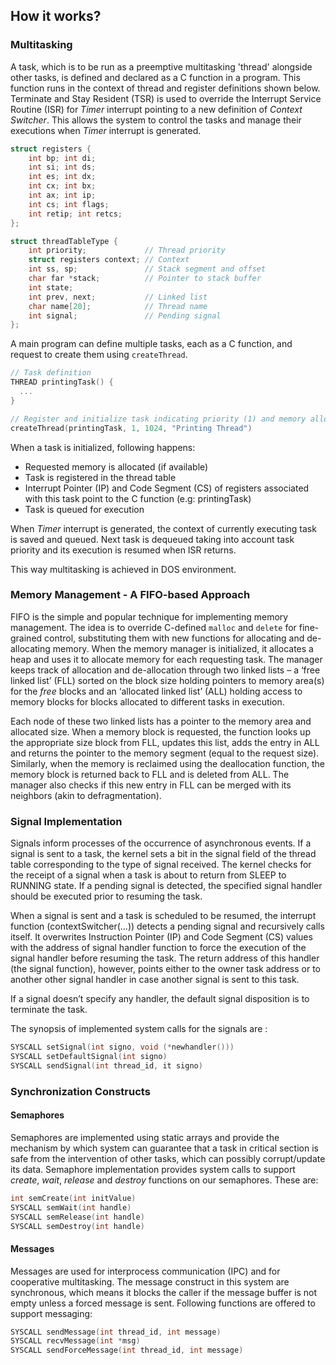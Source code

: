## How it works?
### Multitasking
A task, which is to be run as a preemptive multitasking 'thread' alongside other tasks, is defined and declared as a C function in a program. This function runs in the context of thread and register definitions shown below. Terminate and Stay Resident (TSR) is used to override the Interrupt Service Routine (ISR) for *Timer* interrupt pointing to a new definition of *Context Switcher*. This allows the system to control the tasks and manage their executions when *Timer* interrupt is generated.

``` C++
struct registers {
	int bp; int di;
	int si; int ds;
	int es; int dx;
	int cx; int bx;
	int ax; int ip;
	int cs; int flags;
	int retip; int retcs;
};

struct threadTableType {
	int priority;             // Thread priority
	struct registers context; // Context
	int ss, sp;               // Stack segment and offset
	char far *stack;          // Pointer to stack buffer
	int state;
	int prev, next;           // Linked list
	char name[20];            // Thread name
	int signal;               // Pending signal
};
```
A main program can define multiple tasks, each as a C function, and request to create them using `createThread`.

``` C++
// Task definition
THREAD printingTask() {
  ...
}

// Register and initialize task indicating priority (1) and memory allocation (1024 bytes)
createThread(printingTask, 1, 1024, "Printing Thread")
```

When a task is initialized, following happens:
- Requested memory is allocated (if available)
- Task is registered in the thread table
- Interrupt Pointer (IP) and Code Segment (CS) of registers associated with this task point to the C function (e.g: printingTask)
- Task is queued for execution

When *Timer* interrupt is generated, the context of currently executing task is saved and queued. Next task is dequeued taking into account task priority and its execution is resumed when ISR returns.

This way multitasking is achieved in DOS environment.

### Memory Management - A FIFO-based Approach

FIFO is the simple and popular technique for implementing memory management. The idea is to override C-defined `malloc` and `delete` for fine-grained control, substituting them with new functions for allocating and de-allocating memory. When the memory manager is initialized, it allocates a heap and uses it to allocate memory for each requesting task. The manager keeps track of allocation and de-allocation through two linked lists – a ‘free linked list’ (FLL) sorted on the block size holding pointers to memory area(s) for the *free* blocks and an ‘allocated linked list’ (ALL) holding access to memory blocks for blocks allocated to different tasks in execution.

Each node of these two linked lists has a pointer to the memory area and allocated size. When a memory block is requested, the function looks up the appropriate size block from FLL, updates this list, adds the entry in ALL and returns the pointer to the memory segment (equal to the request size). Similarly, when the memory is reclaimed using the deallocation function, the memory block is returned back to FLL and is deleted from ALL. The manager also checks if this new entry in FLL can be merged with its neighbors (akin to defragmentation).

### Signal Implementation
Signals inform processes of the occurrence of asynchronous events. If a signal is sent to a task, the kernel sets a bit in the signal field of the thread table corresponding to the type of signal received. The kernel checks for the receipt of a signal when a task is about to return from SLEEP to RUNNING state. If a pending signal is detected, the specified signal handler should be executed prior to resuming the task.

When a signal is sent and a task is scheduled to be resumed, the interrupt function (contextSwitcher(…)) detects a pending signal and recursively calls itself. It overwrites Instruction Pointer (IP) and Code Segment (CS) values with the address of signal handler function to force the execution of the signal handler before resuming the task. The return address of this handler (the signal function), however, points either to the owner task address or to another other signal handler in case another signal is sent to this task.

If a signal doesn’t specify any handler, the default signal disposition is to terminate the task.

The synopsis of implemented system calls for the signals are :
```C++
SYSCALL setSignal(int signo, void (*newhandler()))
SYSCALL setDefaultSignal(int signo)
SYSCALL sendSignal(int thread_id, it signo)
```
### Synchronization Constructs
#### Semaphores
Semaphores are implemented using static arrays and provide the mechanism by which system can guarantee that a task in critical section is safe from the intervention of other tasks, which can possibly corrupt/update its data. Semaphore implementation provides system calls to support  *create*, *wait*, *release* and *destroy* functions on our semaphores. These are:
```C++
int semCreate(int initValue)
SYSCALL semWait(int handle)
SYSCALL semRelease(int handle)
SYSCALL semDestroy(int handle)
```

#### Messages
Messages are used  for interprocess communication (IPC) and for cooperative multitasking. The message construct in this system are synchronous, which means it blocks the caller if the message buffer is not empty unless a forced message is sent. Following functions are offered to support messaging:
```C++
SYSCALL sendMessage(int thread_id, int message)
SYSCALL recvMessage(int *msg)
SYSCALL sendForceMessage(int thread_id, int message)
```
